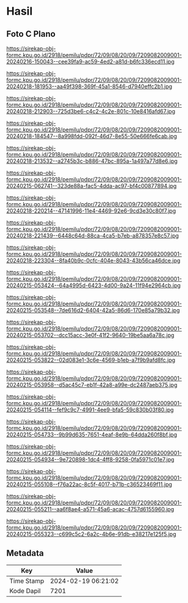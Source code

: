 # Hasil

## Foto C Plano

https://sirekap-obj-formc.kpu.go.id/2918/pemilu/pdpr/72/09/08/20/09/7209082009001-20240216-150043--cee39fa9-ac59-4ed2-a81d-b6fc336ecd11.jpg

https://sirekap-obj-formc.kpu.go.id/2918/pemilu/pdpr/72/09/08/20/09/7209082009001-20240218-181953--aa49f398-369f-45a1-8546-d7940effc2b1.jpg

https://sirekap-obj-formc.kpu.go.id/2918/pemilu/pdpr/72/09/08/20/09/7209082009001-20240218-212903--725d3be6-c4c2-4c2e-801c-10e8416afd67.jpg

https://sirekap-obj-formc.kpu.go.id/2918/pemilu/pdpr/72/09/08/20/09/7209082009001-20240218-184547--8a998fdd-092f-46d7-8e55-50e666fe6cab.jpg

https://sirekap-obj-formc.kpu.go.id/2918/pemilu/pdpr/72/09/08/20/09/7209082009001-20240218-213532--a2745b3c-b886-47bc-895a-1a497a77d8e6.jpg

https://sirekap-obj-formc.kpu.go.id/2918/pemilu/pdpr/72/09/08/20/09/7209082009001-20240215-062741--323de88a-fac5-4dda-ac97-bf4c00877894.jpg

https://sirekap-obj-formc.kpu.go.id/2918/pemilu/pdpr/72/09/08/20/09/7209082009001-20240218-220214--47141996-11e4-4469-92e6-9cd3e30c80f7.jpg

https://sirekap-obj-formc.kpu.go.id/2918/pemilu/pdpr/72/09/08/20/09/7209082009001-20240218-221439--6448c64d-88ca-4ca5-b7eb-a878357e8c57.jpg

https://sirekap-obj-formc.kpu.go.id/2918/pemilu/pdpr/72/09/08/20/09/7209082009001-20240218-223304--8fa40b9c-0cfc-404e-8043-43b56ca46dce.jpg

https://sirekap-obj-formc.kpu.go.id/2918/pemilu/pdpr/72/09/08/20/09/7209082009001-20240215-053424--64a4995d-6423-4d00-9a24-11f94e2964cb.jpg

https://sirekap-obj-formc.kpu.go.id/2918/pemilu/pdpr/72/09/08/20/09/7209082009001-20240215-053548--7de616d2-6404-42a5-86d6-170e85a79b32.jpg

https://sirekap-obj-formc.kpu.go.id/2918/pemilu/pdpr/72/09/08/20/09/7209082009001-20240215-053702--dcc15acc-3e0f-41f2-9640-19be5aa6a78c.jpg

https://sirekap-obj-formc.kpu.go.id/2918/pemilu/pdpr/72/09/08/20/09/7209082009001-20240215-053822--02d083e1-3c6e-4569-b1eb-a7f9b9afd8fc.jpg

https://sirekap-obj-formc.kpu.go.id/2918/pemilu/pdpr/72/09/08/20/09/7209082009001-20240215-053958--d5ac45c7-eb1f-42a8-a99e-dc2487aeb375.jpg

https://sirekap-obj-formc.kpu.go.id/2918/pemilu/pdpr/72/09/08/20/09/7209082009001-20240215-054114--fef9c9c7-4991-4ee9-bfa5-59c830b03f80.jpg

https://sirekap-obj-formc.kpu.go.id/2918/pemilu/pdpr/72/09/08/20/09/7209082009001-20240215-054733--9b99d635-7651-4eaf-8e9b-64dda260f8bf.jpg

https://sirekap-obj-formc.kpu.go.id/2918/pemilu/pdpr/72/09/08/20/09/7209082009001-20240215-054934--9e720898-1dc4-4ff8-9258-0fa5971c01e7.jpg

https://sirekap-obj-formc.kpu.go.id/2918/pemilu/pdpr/72/09/08/20/09/7209082009001-20240215-055108--f76a22ac-8c5f-4017-b71b-c36523469f11.jpg

https://sirekap-obj-formc.kpu.go.id/2918/pemilu/pdpr/72/09/08/20/09/7209082009001-20240215-055211--aa6f8ae4-a571-45a6-acac-4757d6155960.jpg

https://sirekap-obj-formc.kpu.go.id/2918/pemilu/pdpr/72/09/08/20/09/7209082009001-20240215-055323--c699c5c2-6a2c-4b6e-91db-e38217e125f5.jpg


## Metadata

| Key        | Value               |
| ---------- | ------------------- |
| Time Stamp | 2024-02-19 06:21:02 |
| Kode Dapil | 7201                |



